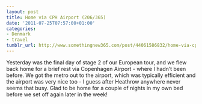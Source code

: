 ```yaml
---
layout: post
title: Home via CPH Airport (206/365)
date: '2011-07-25T07:57:00+01:00'
categories:
- Denmark
- travel
tumblr_url: http://www.somethingnew365.com/post/44061586832/home-via-cph-airport-206365
---
```

Yesterday was the final day of stage 2 of our European tour, and we flew back home for a brief rest via Copenhagen Airport - where I hadn’t been before.
We got the metro out to the airport, which was typically efficient and the airport was very nice too - I guess after Heathrow anywhere never seems that busy.
Glad to be home for a couple of nights in my own bed before we set off again later in the week!
